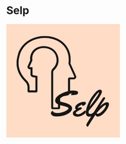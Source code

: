 # Selp
<img src="https://github.com/vanshu25/Selp/blob/master/images/portfolio-3.jpg" width="300" height="300" />
